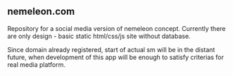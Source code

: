 ## nemeleon.com

Repository for a social media version of nemeleon concept. Currently there are only design - basic static html/css/js site without database.

Since domain already registered, start of actual sm will be in the distant future, when development of this app will be enough to satisfy criterias for real media platform.